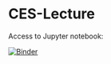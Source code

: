 # CES-Lecture

Access to Jupyter notebook:


[![Binder](https://mybinder.org/badge_logo.svg)](https://mybinder.org/v2/gh/AStrittmatter/CES-Lecture/master)
